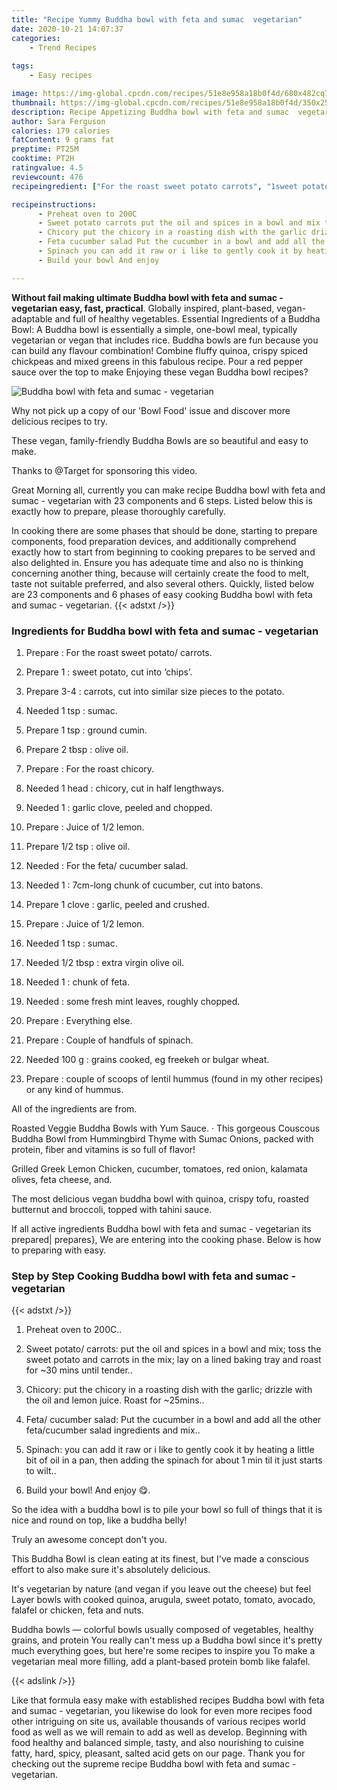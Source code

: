 ```yaml
---
title: "Recipe Yummy Buddha bowl with feta and sumac  vegetarian"
date: 2020-10-21 14:07:37
categories:
    - Trend Recipes
    
tags:
    - Easy recipes

image: https://img-global.cpcdn.com/recipes/51e8e958a18b0f4d/680x482cq70/buddha-bowl-with-feta-and-sumac-vegetarian-recipe-main-photo.jpg
thumbnail: https://img-global.cpcdn.com/recipes/51e8e958a18b0f4d/350x250cq70/buddha-bowl-with-feta-and-sumac-vegetarian-recipe-main-photo.jpg
description: Recipe Appetizing Buddha bowl with feta and sumac  vegetarian with 23 ingredients and 6 stages of easy cooking.
author: Sara Ferguson
calories: 179 calories
fatContent: 9 grams fat
preptime: PT25M
cooktime: PT2H
ratingvalue: 4.5
reviewcount: 476
recipeingredient: ["For the roast sweet potato carrots", "1sweet potato cut into chips", "3-4carrots cut into similar size pieces to the potato", "1 tspsumac", "1 tspground cumin", "2 tbspolive oil", "For the roast chicory", "1 headchicory cut in half lengthways", "1garlic clove peeled and chopped", "Juice of 12 lemon", "1/2 tspolive oil", "For the feta cucumber salad", "17cmlong chunk of cucumber cut into batons", "1 clovegarlic peeled and crushed", "Juice of 12 lemon", "1 tspsumac", "1/2 tbspextra virgin olive oil", "1chunk of feta", "some fresh mint leaves roughly chopped", "Everything else", "Couple of handfuls of spinach", "100 ggrains cooked eg freekeh or bulgar wheat", "couple of scoops of lentil hummus found in my other recipes or any kind of hummus"]

recipeinstructions: 
      - Preheat oven to 200C 
      - Sweet potato carrots put the oil and spices in a bowl and mix toss the sweet potato and carrots in the mix lay on a lined baking tray and roast for 30 mins until tender 
      - Chicory put the chicory in a roasting dish with the garlic drizzle with the oil and lemon juice Roast for 25mins 
      - Feta cucumber salad Put the cucumber in a bowl and add all the other fetacucumber salad ingredients and mix 
      - Spinach you can add it raw or i like to gently cook it by heating a little bit of oil in a pan then adding the spinach for about 1 min til it just starts to wilt 
      - Build your bowl And enjoy 

---
```




**Without fail making ultimate Buddha bowl with feta and sumac - vegetarian easy, fast, practical**. Globally inspired, plant-based, vegan-adaptable and full of healthy vegetables. Essential Ingredients of a Buddha Bowl: A Buddha bowl is essentially a simple, one-bowl meal, typically vegetarian or vegan that includes rice. Buddha bowls are fun because you can build any flavour combination! Combine fluffy quinoa, crispy spiced chickpeas and mixed greens in this fabulous recipe. Pour a red pepper sauce over the top to make Enjoying these vegan Buddha bowl recipes?


![Buddha bowl with feta and sumac - vegetarian](https://img-global.cpcdn.com/recipes/51e8e958a18b0f4d/680x482cq70/buddha-bowl-with-feta-and-sumac-vegetarian-recipe-main-photo.jpg "Buddha bowl with feta and sumac - vegetarian")



Why not pick up a copy of our &#39;Bowl Food&#39; issue and discover more delicious recipes to try.

These vegan, family-friendly Buddha Bowls are so beautiful and easy to make.

Thanks to @Target for sponsoring this video.


Great Morning all, currently you can make recipe Buddha bowl with feta and sumac - vegetarian with 23 components and 6 steps. Listed below this is exactly how to prepare, please thoroughly carefully.

In cooking there are some phases that should be done, starting to prepare components, food preparation devices, and additionally comprehend exactly how to start from beginning to cooking prepares to be served and also delighted in. Ensure you has adequate time and also no is thinking concerning another thing, because will certainly create the food to melt, taste not suitable preferred, and also several others. Quickly, listed below are 23 components and 6 phases of easy cooking Buddha bowl with feta and sumac - vegetarian.
{{< adstxt />}}

### Ingredients for Buddha bowl with feta and sumac - vegetarian


1. Prepare  : For the roast sweet potato/ carrots.

1. Prepare 1 : sweet potato, cut into ‘chips’.

1. Prepare 3-4 : carrots, cut into similar size pieces to the potato.

1. Needed 1 tsp : sumac.

1. Prepare 1 tsp : ground cumin.

1. Prepare 2 tbsp : olive oil.

1. Prepare  : For the roast chicory.

1. Needed 1 head : chicory, cut in half lengthways.

1. Needed 1 : garlic clove, peeled and chopped.

1. Prepare  : Juice of 1/2 lemon.

1. Prepare 1/2 tsp : olive oil.

1. Needed  : For the feta/ cucumber salad.

1. Needed 1 : 7cm-long chunk of cucumber, cut into batons.

1. Prepare 1 clove : garlic, peeled and crushed.

1. Prepare  : Juice of 1/2 lemon.

1. Needed 1 tsp : sumac.

1. Needed 1/2 tbsp : extra virgin olive oil.

1. Needed 1 : chunk of feta.

1. Needed  : some fresh mint leaves, roughly chopped.

1. Prepare  : Everything else.

1. Prepare  : Couple of handfuls of spinach.

1. Needed 100 g : grains cooked, eg freekeh or bulgar wheat.

1. Prepare  : couple of scoops of lentil hummus (found in my other recipes) or any kind of hummus.


All of the ingredients are from.

Roasted Veggie Buddha Bowls with Yum Sauce. · This gorgeous Couscous Buddha Bowl from Hummingbird Thyme with Sumac Onions, packed with protein, fiber and vitamins is so full of flavor!

Grilled Greek Lemon Chicken, cucumber, tomatoes, red onion, kalamata olives, feta cheese, and.

The most delicious vegan buddha bowl with quinoa, crispy tofu, roasted butternut and broccoli, topped with tahini sauce.


If all active ingredients Buddha bowl with feta and sumac - vegetarian its prepared| prepares}, We are entering into the cooking phase. Below is how to preparing with easy.

### Step by Step Cooking Buddha bowl with feta and sumac - vegetarian

{{< adstxt />}}


1. Preheat oven to 200C..



1. Sweet potato/ carrots: put the oil and spices in a bowl and mix; toss the sweet potato and carrots in the mix; lay on a lined baking tray and roast for ~30 mins until tender..



1. Chicory: put the chicory in a roasting dish with the garlic; drizzle with the oil and lemon juice. Roast for ~25mins..



1. Feta/ cucumber salad: Put the cucumber in a bowl and add all the other feta/cucumber salad ingredients and mix..



1. Spinach: you can add it raw or i like to gently cook it by heating a little bit of oil in a pan, then adding the spinach for about 1 min til it just starts to wilt..



1. Build your bowl! And enjoy 😋.




So the idea with a buddha bowl is to pile your bowl so full of things that it is nice and round on top, like a buddha belly!

Truly an awesome concept don&#39;t you.

This Buddha Bowl is clean eating at its finest, but I&#39;ve made a conscious effort to also make sure it&#39;s absolutely delicious.

It&#39;s vegetarian by nature (and vegan if you leave out the cheese) but feel Layer bowls with cooked quinoa, arugula, sweet potato, tomato, avocado, falafel or chicken, feta and nuts.

Buddha bowls — colorful bowls usually composed of vegetables, healthy grains, and protein You really can&#39;t mess up a Buddha bowl since it&#39;s pretty much everything goes, but here&#39;re some recipes to inspire you To make a vegetarian meal more filling, add a plant-based protein bomb like falafel.


{{< adslink />}}

Like that formula easy make with established recipes Buddha bowl with feta and sumac - vegetarian, you likewise do look for even more recipes food other intriguing on site us, available thousands of various recipes world food as well as we will remain to add as well as develop. Beginning with food healthy and balanced simple, tasty, and also nourishing to cuisine fatty, hard, spicy, pleasant, salted acid gets on our page. Thank you for checking out the supreme recipe Buddha bowl with feta and sumac - vegetarian.
